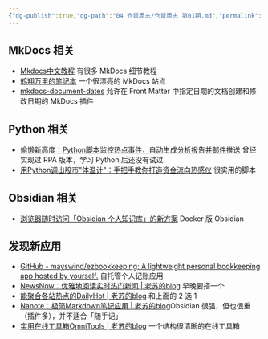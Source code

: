 ```yaml
---
{"dg-publish":true,"dg-path":"04 仓鼠周志/仓鼠周志 第01期.md","permalink":"/04 仓鼠周志/仓鼠周志 第01期/","noteIcon":"dg-note-icon","created":"2025-05-04","updated":"2025-05-04"}
---
```



## MkDocs 相关

- [Mkdocs中文教程](https://wcowin.work/Mkdocs-Wcowin/) 有很多 MkDocs 细节教程
- [鹤翔万里的笔记本](https://note.tonycrane.cc/) 一个很漂亮的 MkDocs 站点
- [mkdocs-document-dates](https://github.com/jaywhj/mkdocs-document-dates) 允许在 Front Matter 中指定日期的文档创建和修改日期的 MkDocs 插件

## Python 相关

- [偷懒新高度：Python脚本监控热点事件，自动生成分析报告并邮件推送](https://mp.weixin.qq.com/s/tXe9VzuOYYUnuTAo89bxRQ) 曾经实现过 RPA 版本，学习 Python 后还没有试过
- [用Python调出股市"体温计"：手把手教你打造资金流向热感仪](https://mp.weixin.qq.com/s/fNzazj4IxgJ-CNQSUaTQCg) 很实用的脚本

## Obsidian 相关

- [浏览器随时访问「Obsidian 个人知识库」的新方案](https://mp.weixin.qq.com/s/VECma6U5XE8YKWObov4QsQ) Docker 版 Obsidian

## 发现新应用

- [GitHub - mayswind/ezbookkeeping: A lightweight personal bookkeeping app hosted by yourself.](https://github.com/mayswind/ezbookkeeping) 自托管个人记账应用
- [NewsNow：优雅地阅读实时热门新闻 \| 老苏的blog](https://laosu.tech/2025/04/21/NewsNow%EF%BC%9A%E4%BC%98%E9%9B%85%E5%9C%B0%E9%98%85%E8%AF%BB%E5%AE%9E%E6%97%B6%E7%83%AD%E9%97%A8%E6%96%B0%E9%97%BB/) 早晚要搭一个
- [能聚合各站热点的DailyHot \| 老苏的blog](https://laosu.tech/2024/05/10/%E8%83%BD%E8%81%9A%E5%90%88%E5%90%84%E7%AB%99%E7%83%AD%E7%82%B9%E7%9A%84DailyHot) 和上面的 2 选 1
- [Nanote：极简Markdown笔记应用 \| 老苏的blog](https://laosu.tech/2025/04/30/Nanote%EF%BC%9A%E6%9E%81%E7%AE%80Markdown%E7%AC%94%E8%AE%B0%E5%BA%94%E7%94%A8/)Obsidian 很强，但也很重（插件多），并不适合「随手记」
- [实用在线工具箱OmniTools \| 老苏的blog](https://laosu.tech/2025/05/03/%E5%AE%9E%E7%94%A8%E5%9C%A8%E7%BA%BF%E5%B7%A5%E5%85%B7%E7%AE%B1OmniTools/) 一个结构很清晰的在线工具箱

